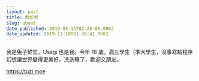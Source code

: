 ```yaml
---
layout: post
title: 關於我
slug: about
date_published: 2019-05-15T02:28:00.000Z
date_updated: 2019-11-10T01:30:41.000Z
---
```


我是兔子鮮笙，Usagi 也是我。今年 18 歲，高三學生（準大學生，沒事寫點程序幻想讓世界變得更美好。洗洗睡了，歡迎交朋友。

https://tuzi.moe
